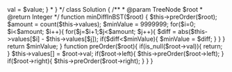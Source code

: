 <?php
/**
 * Definition for a binary tree node.
 * class TreeNode {
 *     public $val = null;
 *     public $left = null;
 *     public $right = null;
 *     function __construct($value) { $this->val = $value; }
 * }
 */
class Solution {

    /**
     * @param TreeNode $root
     * @return Integer
     */
    function minDiffInBST($root) {
        $this->preOrder($root);
        $amount = count($this->values);
        $minValue = 9999999;
        for($i=0; $i<$amount; $i++){
            for($j=$i+1;$j<$amount; $j++){
                $diff = abs($this->values[$i] - $this->values[$j]);
                if($diff<$minValue){
                    $minValue = $diff;
                }
            }
        }
        return $minValue;
    }
    function preOrder($root){
        if(is_null($root->val)){
           return; 
        }
        $this->values[] = $root->val;
        if($root->left){
            $this->preOrder($root->left);
        }
        if($root->right){
            $this->preOrder($root->right);
        }
    }
}
